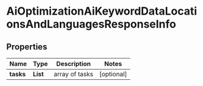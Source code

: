 # AiOptimizationAiKeywordDataLocationsAndLanguagesResponseInfo


## Properties

| Name | Type | Description | Notes |
|------------ | ------------- | ------------- | -------------|
**tasks** | **List<AiOptimizationAiKeywordDataLocationsAndLanguagesTaskInfo>** | array of tasks |[optional]|